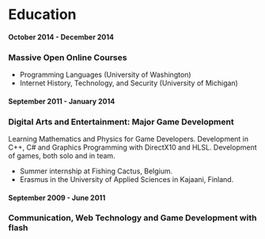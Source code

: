 # Education

#### October 2014 - December 2014

### Massive Open Online Courses

+ Programming Languages (University of Washington)
+ Internet History, Technology, and Security (University of Michigan)

#### September 2011 - January 2014

### Digital Arts and Entertainment: Major Game Development

Learning Mathematics and Physics for Game Developers. Development in C++, C# and Graphics Programming with DirectX10 and HLSL. Development of games, both solo and in team.

+ Summer internship at Fishing Cactus, Belgium.
+ Erasmus in the University of Applied Sciences in Kajaani, Finland.

#### September 2009 - June 2011

### Communication, Web Technology and Game Development with flash

